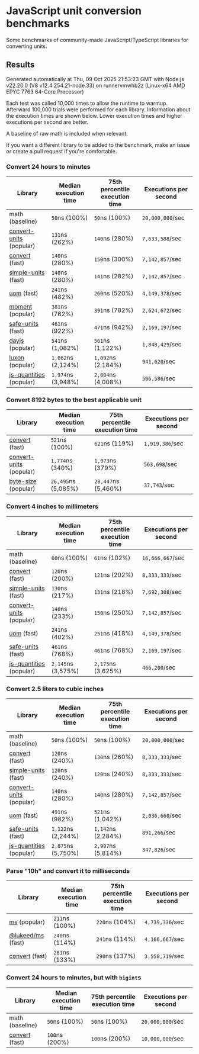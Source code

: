 # JavaScript unit conversion benchmarks

Some benchmarks of community-made JavaScript/TypeScript libraries for converting units.

## Results

<!-- beginblock(results) -->

Generated automatically at Thu, 09 Oct 2025 21:53:23 GMT with Node.js v22.20.0 (V8 v12.4.254.21-node.33) on runnervmwhb2z (Linux-x64 AMD EPYC 7763 64-Core Processor)

Each test was called 10,000 times to allow the runtime to warmup.
Afterward 100,000 trials were performed for each library.
Information about the execution times are shown below.
Lower execution times and higher executions per second are better.

A baseline of raw math is included when relevant.

If you want a different library to be added to the benchmark, make an issue or create a pull request if you're comfortable.

### Convert 24 hours to minutes

| Library                                                            | Median execution time | 75th percentile execution time | Executions per second |
| ------------------------------------------------------------------ | --------------------- | ------------------------------ | --------------------- |
| math (baseline)                                                    | `50`ns (100%)         | `50`ns (100%)                  | `20,000,000`/sec      |
| [convert-units](https://npmjs.com/package/convert-units) (popular) | `131`ns (262%)        | `140`ns (280%)                 | `7,633,588`/sec       |
| [convert](https://npmjs.com/package/convert) (fast)                | `140`ns (280%)        | `150`ns (300%)                 | `7,142,857`/sec       |
| [simple-units](https://npmjs.com/package/simple-units) (fast)      | `140`ns (280%)        | `141`ns (282%)                 | `7,142,857`/sec       |
| [uom](https://npmjs.com/package/uom) (fast)                        | `241`ns (482%)        | `260`ns (520%)                 | `4,149,378`/sec       |
| [moment](https://npmjs.com/package/moment) (popular)               | `381`ns (762%)        | `391`ns (782%)                 | `2,624,672`/sec       |
| [safe-units](https://npmjs.com/package/safe-units) (fast)          | `461`ns (922%)        | `471`ns (942%)                 | `2,169,197`/sec       |
| [dayjs](https://npmjs.com/package/dayjs) (popular)                 | `541`ns (1,082%)      | `561`ns (1,122%)               | `1,848,429`/sec       |
| [luxon](https://npmjs.com/package/luxon) (popular)                 | `1,062`ns (2,124%)    | `1,092`ns (2,184%)             | `941,620`/sec         |
| [js-quantities](https://npmjs.com/package/js-quantities) (popular) | `1,974`ns (3,948%)    | `2,004`ns (4,008%)             | `506,586`/sec         |

### Convert 8192 bytes to the best applicable unit

| Library                                                            | Median execution time | 75th percentile execution time | Executions per second |
| ------------------------------------------------------------------ | --------------------- | ------------------------------ | --------------------- |
| [convert](https://npmjs.com/package/convert) (fast)                | `521`ns (100%)        | `621`ns (119%)                 | `1,919,386`/sec       |
| [convert-units](https://npmjs.com/package/convert-units) (popular) | `1,774`ns (340%)      | `1,973`ns (379%)               | `563,698`/sec         |
| [byte-size](https://npmjs.com/package/byte-size) (popular)         | `26,495`ns (5,085%)   | `28,447`ns (5,460%)            | `37,743`/sec          |

### Convert 4 inches to millimeters

| Library                                                            | Median execution time | 75th percentile execution time | Executions per second |
| ------------------------------------------------------------------ | --------------------- | ------------------------------ | --------------------- |
| math (baseline)                                                    | `60`ns (100%)         | `61`ns (102%)                  | `16,666,667`/sec      |
| [convert](https://npmjs.com/package/convert) (fast)                | `120`ns (200%)        | `121`ns (202%)                 | `8,333,333`/sec       |
| [simple-units](https://npmjs.com/package/simple-units) (fast)      | `130`ns (217%)        | `131`ns (218%)                 | `7,692,308`/sec       |
| [convert-units](https://npmjs.com/package/convert-units) (popular) | `140`ns (233%)        | `150`ns (250%)                 | `7,142,857`/sec       |
| [uom](https://npmjs.com/package/uom) (fast)                        | `241`ns (402%)        | `251`ns (418%)                 | `4,149,378`/sec       |
| [safe-units](https://npmjs.com/package/safe-units) (fast)          | `461`ns (768%)        | `461`ns (768%)                 | `2,169,197`/sec       |
| [js-quantities](https://npmjs.com/package/js-quantities) (popular) | `2,145`ns (3,575%)    | `2,175`ns (3,625%)             | `466,200`/sec         |

### Convert 2.5 liters to cubic inches

| Library                                                            | Median execution time | 75th percentile execution time | Executions per second |
| ------------------------------------------------------------------ | --------------------- | ------------------------------ | --------------------- |
| math (baseline)                                                    | `50`ns (100%)         | `50`ns (100%)                  | `20,000,000`/sec      |
| [convert](https://npmjs.com/package/convert) (fast)                | `120`ns (240%)        | `130`ns (260%)                 | `8,333,333`/sec       |
| [simple-units](https://npmjs.com/package/simple-units) (fast)      | `120`ns (240%)        | `120`ns (240%)                 | `8,333,333`/sec       |
| [convert-units](https://npmjs.com/package/convert-units) (popular) | `140`ns (280%)        | `140`ns (280%)                 | `7,142,857`/sec       |
| [uom](https://npmjs.com/package/uom) (fast)                        | `491`ns (982%)        | `521`ns (1,042%)               | `2,036,660`/sec       |
| [safe-units](https://npmjs.com/package/safe-units) (fast)          | `1,122`ns (2,244%)    | `1,142`ns (2,284%)             | `891,266`/sec         |
| [js-quantities](https://npmjs.com/package/js-quantities) (popular) | `2,875`ns (5,750%)    | `2,907`ns (5,814%)             | `347,826`/sec         |

### Parse "10h" and convert it to milliseconds

| Library                                                   | Median execution time | 75th percentile execution time | Executions per second |
| --------------------------------------------------------- | --------------------- | ------------------------------ | --------------------- |
| [ms](https://npmjs.com/package/ms) (popular)              | `211`ns (100%)        | `220`ns (104%)                 | `4,739,336`/sec       |
| [@lukeed/ms](https://npmjs.com/package/@lukeed/ms) (fast) | `240`ns (114%)        | `241`ns (114%)                 | `4,166,667`/sec       |
| [convert](https://npmjs.com/package/convert) (fast)       | `281`ns (133%)        | `290`ns (137%)                 | `3,558,719`/sec       |

### Convert 24 hours to minutes, but with `bigint`s

| Library                                             | Median execution time | 75th percentile execution time | Executions per second |
| --------------------------------------------------- | --------------------- | ------------------------------ | --------------------- |
| math (baseline)                                     | `50`ns (100%)         | `50`ns (100%)                  | `20,000,000`/sec      |
| [convert](https://npmjs.com/package/convert) (fast) | `100`ns (200%)        | `100`ns (200%)                 | `10,000,000`/sec      |

<!-- endblock(results) -->
